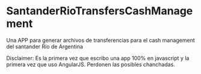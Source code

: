 # SantanderRioTransfersCashManagement
Una APP para generar archivos de transferencias para el cash management del santander Rio de Argentina

Disclaimer: Es la primera vez que escribo una app 100% en javascript y la primera vez que uso AngularJS. Perdonen las posibles chanchadas.
